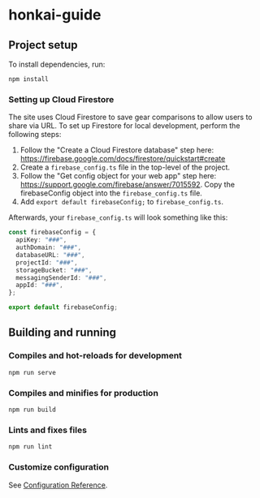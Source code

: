 # honkai-guide

## Project setup

To install dependencies, run:

```
npm install
```

### Setting up Cloud Firestore

The site uses Cloud Firestore to save gear comparisons to allow users to share via URL. To set up Firestore for local development, perform the following steps:

1. Follow the "Create a Cloud Firestore database" step here: https://firebase.google.com/docs/firestore/quickstart#create
2. Create a `firebase_config.ts` file in the top-level of the project.
3. Follow the "Get config object for your web app" step here: https://support.google.com/firebase/answer/7015592. Copy the firebaseConfig object into the `firebase_config.ts` file.
4. Add `export default firebaseConfig;` to `firebase_config.ts`.

Afterwards, your `firebase_config.ts` will look something like this:

```ts
const firebaseConfig = {
  apiKey: "###",
  authDomain: "###",
  databaseURL: "###",
  projectId: "###",
  storageBucket: "###",
  messagingSenderId: "###",
  appId: "###",
};

export default firebaseConfig;
```

## Building and running

### Compiles and hot-reloads for development

```
npm run serve
```

### Compiles and minifies for production

```
npm run build
```

### Lints and fixes files

```
npm run lint
```

### Customize configuration

See [Configuration Reference](https://cli.vuejs.org/config/).
